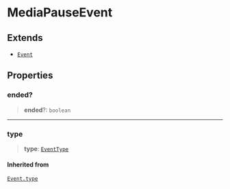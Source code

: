 # MediaPauseEvent

## Extends

- [`Event`](reference/classes/Event.md)

## Properties

### ended?

> **ended**?: `boolean`

***

### type

> **type**: [`EventType`](reference/enumerations/EventType.md)

#### Inherited from

[`Event.type`](reference/classes/Event.md#type)
